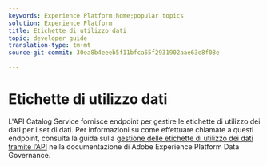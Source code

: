 ```yaml
---
keywords: Experience Platform;home;popular topics
solution: Experience Platform
title: Etichette di utilizzo dati
topic: developer guide
translation-type: tm+mt
source-git-commit: 30ea8b4eeeb5f11bfca65f2931902aae63e8f08e

---
```



# Etichette di utilizzo dati

L&#39;API Catalog Service fornisce endpoint per gestire le etichette di utilizzo dei dati per i set di dati. Per informazioni su come effettuare chiamate a questi endpoint, consulta la guida sulla [gestione delle etichette di utilizzo dei dati tramite l’API](../../data-governance/labels/overview.md) nella documentazione di Adobe Experience Platform Data Governance.